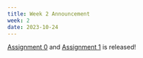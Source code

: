 ```yaml
---
title: Week 2 Announcement
week: 2
date: 2023-10-24
---
```


[Assignment 0](https://quera.org/course/14952/note/79510) and [Assignment 1](https://quera.org/course/14952/note/79512) is released!